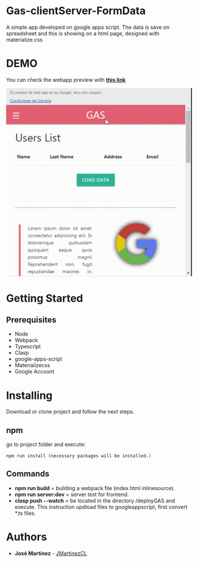 # Gas-clientServer-FormData
A simple app developed on google apps script. The data is save on spreadsheet and this is showing on a html page, designed with materialize.css

# DEMO
You can check the webapp preview with **[this link](https://script.google.com/macros/s/AKfycbyeTpPYN_Jx089oQAvuWSgEM_-ASeFwYno0k6qPt5pAkRWrb8a5/exec)**
<p align="center">
<img src="/images/mobile.gif">
</p>


# Getting Started
## Prerequisites
* Node
* Webpack
* Typescript
* Clasp
* google-apps-script
* Materializecss
* Google Account

# Installing
Download or clone project and follow the next steps.
## npm
go to project folder and execute: 
```
npm run install (necessary packages will be installed.)
```

## Commands
* **npm run build** = building a webpack file (index.html inlinesource).
* **npm run server:dev** = server test for frontend. 
* **clasp push --watch** =  be located in the directory /deployGAS and execute. This instruction updload files to googleappscript, first convert *.ts files.

# Authors
* **José Martínez** - [JMartinezCL](https://github.com/JMartinezCL)
